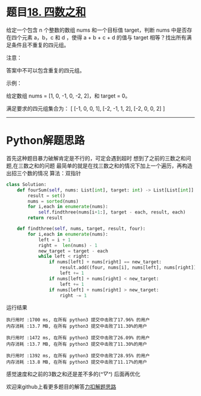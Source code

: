 # 题目[18. 四数之和](https://leetcode-cn.com/problems/4sum/)

给定一个包含 n 个整数的数组 nums 和一个目标值 target，判断 nums 中是否存在四个元素 a，b，c 和 d ，使得 a + b + c + d 的值与 target 相等？找出所有满足条件且不重复的四元组。

注意：

答案中不可以包含重复的四元组。

示例：

给定数组 nums = [1, 0, -1, 0, -2, 2]，和 target = 0。

满足要求的四元组集合为：
[
  [-1,  0, 0, 1],
  [-2, -1, 1, 2],
  [-2,  0, 0, 2]
]

*****

# Python解题思路

首先这种题目暴力破解肯定是不行的，可定会遇到超时
想到了之前的三数之和问题,在三数之和的问题
最简单的就是在找三数之和的情况下加上一个遍历，再构造出招三个数的情况
算法：双指针

```python
class Solution:
    def fourSum(self, nums: List[int], target: int) -> List[List[int]]:
        result = set()
        nums = sorted(nums)
        for i,each in enumerate(nums):
            self.findthree(nums[i+1:], target - each, result, each)
        return result

    def findthree(self, nums, target, result, four):
        for i,each in enumerate(nums):
            left = i + 1
            right =  len(nums) - 1
            new_target = target - each
            while left < right:
                if nums[left] + nums[right] == new_target:
                    result.add((four, nums[i], nums[left], nums[right]))
                    left += 1
                if nums[left] + nums[right] < new_target:
                    left += 1
                if nums[left] + nums[right] > new_target:
                    right -= 1
```

运行结果

```
执行用时 :1700 ms, 在所有 python3 提交中击败了17.96% 的用户
内存消耗 :13.7 MB, 在所有 python3 提交中击败了11.30%的用户

执行用时 :1472 ms, 在所有 python3 提交中击败了26.09% 的用户
内存消耗 :13.7 MB, 在所有 python3 提交中击败了11.30%的用户

执行用时 :1392 ms, 在所有 python3 提交中击败了28.95% 的用户
内存消耗 :13.8 MB, 在所有 python3 提交中击败了11.17%的用户
```

感觉速度和之前的3数之和还是差不多的(*^▽^*)
后面再优化

欢迎来github上看更多题目的解答[力扣解题思路](https://github.com/WRAllen/LeetCode)